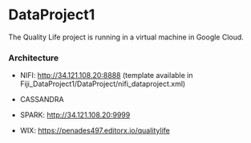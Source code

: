 # DataProject1

The Quality Life project is running in a virtual machine in Google Cloud. 

### Architecture

- NIFI: http://34.121.108.20:8888
(template available in Fiji_DataProject1/DataProject/nifi_dataproject.xml)

- CASSANDRA

- SPARK:  http://34.121.108.20:9999

- WIX: https://penades497.editorx.io/qualitylife
